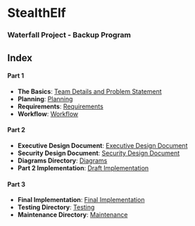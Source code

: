 # StealthElf
### Waterfall Project - Backup Program

## Index
#### Part 1
- **The Basics**:  [Team Details and Problem Statement](https://github.com/jschnell13/StealthElf/blob/main/Documentation/Team%20Details%20and%20Problem%20Statement.md) <br>
- **Planning**:  [Planning](https://github.com/jschnell13/StealthElf/blob/main/Documentation/Planning.md) <br>
- **Requirements**:  [Requirements](https://github.com/jschnell13/StealthElf/blob/main/Documentation/Requirements.md) <br>
- **Workflow**:  [Workflow](https://github.com/jschnell13/StealthElf/blob/main/Documentation/Workflow.md)

#### Part 2
- **Executive Design Document**:  [Executive Design Document](https://github.com/jschnell13/StealthElf/blob/main/Documentation/Design/Executive%20Design%20Document.md) <br>
- **Security Design Document**:  [Security Design Document](https://github.com/jschnell13/StealthElf/blob/main/Documentation/Design/Security%20Design%20Document) <br>
- **Diagrams Directory**:  [Diagrams](https://github.com/jschnell13/StealthElf/tree/main/Diagrams) <br>
- **Part 2 Implementation**:  [Draft Implementation](https://github.com/jschnell13/StealthElf/blob/main/Documentation/Implementation/Progress%20Document.md) <br>

#### Part 3
- **Final Implementation**:  [Final Implementation](https://github.com/jschnell13/StealthElf/blob/main/Documentation/Implementation/Final%20Implementation%20Report.md) <br>
- **Testing Directory**:  [Testing](https://github.com/jschnell13/StealthElf/tree/main/Documentation/Testing) <br>
- **Maintenance Directory**:  [Maintenance](https://github.com/jschnell13/StealthElf/tree/main/Documentation/Maintenance) <br>
